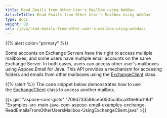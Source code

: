 ```yaml
---
title: Read Emails from Other User's Mailbox using WebDav
ArticleTitle: Read Emails from Other User's Mailbox using WebDav
type: docs
weight: 80
url: /java/read-emails-from-other-user-s-mailbox-using-webdav/
---
```


{{% alert color="primary" %}} 

Some accounts on Exchange Servers have the right to access multiple mailboxes, and some users have multiple email accounts on the same Exchange Server. In both cases, users can access other user's mailboxes using Aspose.Email for Java. This API provides a mechanism for accessing folders and emails from other mailboxes using the [ExchangeClient](https://apireference.aspose.com/email/java/com.aspose.email/exchangeclient) class.

{{% /alert %}} 
The code snippet below demonstrates how to use the [ExchangeClient](https://apireference.aspose.com/email/java/com.aspose.email/exchangeclient) class to access another mailbox.

{{< gist "aspose-com-gists" "709d733586ce50505c3bca3f6e8bd18d" "Examples-src-main-java-com-aspose-email-examples-exchange-ReadEmailsFromOtherUsersMailbox-UsingExchangeClient.java" >}}
